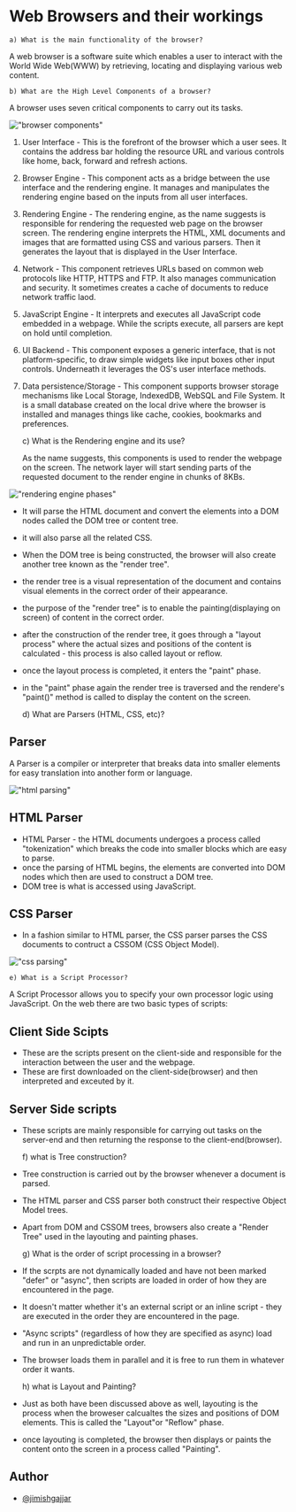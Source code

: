 # Web Browsers and their workings

    a) What is the main functionality of the browser?

A web browser is a software suite which enables a user to interact with the World Wide Web(WWW) by retrieving, locating and displaying various web content.

    b) What are the High Level Components of a browser?

A browser uses seven critical components to carry out its tasks.

!["browser components"](https://browsertouse.com/wp-content/uploads/2021/06/Browser-Working-1024x544.png?ezimgfmt=rs:771x410/rscb1/ng:webp/ngcb1)

1.  User Interface - This is the forefront of the browser which a user sees. It contains the address bar holding the resource URL and various controls like home, back, forward and refresh actions.

2.  Browser Engine - This component acts as a bridge between the use interface and the rendering engine. It manages and manipulates the rendering engine based on the inputs from all user interfaces.

3.  Rendering Engine - The rendering engine, as the name suggests is responsible for rendering the requested web page on the browser screen. The rendering engine interprets the HTML, XML documents and images that are formatted using CSS and various parsers. Then it generates the layout that is displayed in the User Interface.

4.  Network - This component retrieves URLs based on common web protocols like HTTP, HTTPS and FTP. It also manages communication and security. It sometimes creates a cache of documents to reduce network traffic laod.

5.  JavaScript Engine - It interprets and executes all JavaScript code embedded in a webpage. While the scripts execute, all parsers are kept on hold until completion.

6.  UI Backend - This component exposes a generic interface, that is not platform-specific, to draw simple widgets like input boxes other input controls. Underneath it leverages the OS's user interface methods.

7.  Data persistence/Storage - This component supports browser storage mechanisms like Local Storage, IndexedDB, WebSQL and File System. It is a small database created on the local drive where the browser is installed and manages things like cache, cookies, bookmarks and preferences.

    c) What is the Rendering engine and its use?

    As the name suggests, this components is used to render the webpage on the screen.
    The network layer will start sending parts of the requested document to the render engine in chunks of 8KBs.

!["rendering engine phases"](https://miro.medium.com/max/1200/1*cfQpu6Xvb7e9IiH4CCuiCg.png)

- It will parse the HTML document and convert the elements into a DOM nodes called the DOM tree or content tree.
- it will also parse all the related CSS.
- When the DOM tree is being constructed, the browser will also create another tree known as the "render tree".
- the render tree is a visual representation of the document and contains visual elements in the correct order of their appearance.
- the purpose of the "render tree" is to enable the painting(displaying on screen) of content in the correct order.
- after the construction of the render tree, it goes through a "layout process" where the actual sizes and positions of the content is calculated - this process is also called layout or reflow.
- once the layout process is completed, it enters the "paint" phase.
- in the "paint" phase again the render tree is traversed and the rendere's "paint()" method is called to display the content on the screen.

  d) What are Parsers (HTML, CSS, etc)?

## Parser

A Parser is a compiler or interpreter that breaks data into smaller elements for easy translation into another form or language.

!["html parsing"](https://res.cloudinary.com/practicaldev/image/fetch/s--40NGH5el--/c_limit%2Cf_auto%2Cfl_progressive%2Cq_auto%2Cw_880/https://dev-to-uploads.s3.amazonaws.com/i/o91r8lupx8elero5djh3.png)

## HTML Parser

- HTML Parser - the HTML documents undergoes a process called "tokenization" which breaks the code into smaller blocks which are easy to parse.
- once the parsing of HTML begins, the elements are converted into DOM nodes which then are used to construct a DOM tree.
- DOM tree is what is accessed using JavaScript.

## CSS Parser

- In a fashion similar to HTML parser, the CSS parser parses the CSS documents to contruct a CSSOM (CSS Object Model).

!["css parsing"](https://res.cloudinary.com/practicaldev/image/fetch/s--maAtq7ut--/c_limit%2Cf_auto%2Cfl_progressive%2Cq_auto%2Cw_880/https://dev-to-uploads.s3.amazonaws.com/i/vg9595umg17jzkcdvm7f.png)

    e) What is a Script Processor?

A Script Processor allows you to specify your own processor logic using JavaScript. On the web there are two basic types of scripts:

## Client Side Scipts

- These are the scripts present on the client-side and responsible for the interaction between the user and the webpage.
- These are first downloaded on the client-side(browser) and then interpreted and exceuted by it.

## Server Side scripts

- These scripts are mainly responsible for carrying out tasks on the server-end and then returning the response to the client-end(browser).

  f) what is Tree construction?

- Tree construction is carried out by the browser whenever a document is parsed.
- The HTML parser and CSS parser both construct their respective Object Model trees.
- Apart from DOM and CSSOM trees, browsers also create a "Render Tree" used in the layouting and painting phases.

  g) What is the order of script processing in a browser?

- If the scrpts are not dynamically loaded and have not been marked "defer" or "async", then scripts are loaded in order of how they are encountered in the page.
- It doesn't matter whether it's an external script or an inline script - they are executed in the order they are encountered in the page.
- "Async scripts" (regardless of how they are specified as async) load and run in an unpredictable order.
- The browser loads them in parallel and it is free to run them in whatever order it wants.

  h) what is Layout and Painting?

- Just as both have been discussed above as well, layouting is the process when the broweser calcualtes the sizes and positions of DOM elements. This is called the "Layout"or "Reflow" phase.
- once layouting is completed, the browser then displays or paints the content onto the screen in a process called "Painting".

## Author

- [@jimishgajjar](https://github.com/jimishgajjar)
